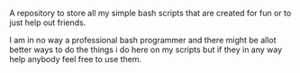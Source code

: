 A repository to store all my simple bash scripts that are created for fun or to just help out friends.

I am in no way a professional bash programmer and there might be allot better ways to do the things i do here on my scripts but if they in any way help anybody feel free to use them.

